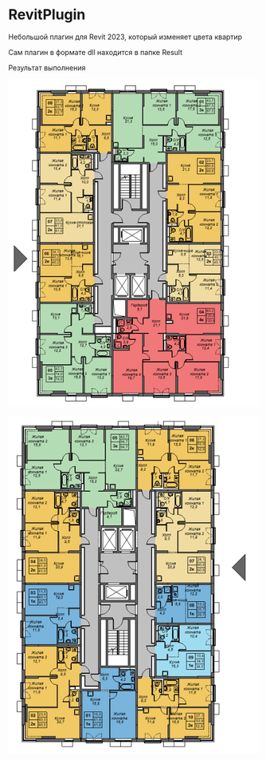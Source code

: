 # RevitPlugin
Небольшой плагин для Revit 2023, который изменяет цвета квартир

Сам плагин в формате dll находится в папке Result

Результат выполнения

![Alt text](Images/Ex1.png)

![Alt text](Images/Ex2.png)
